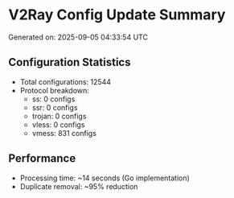 # V2Ray Config Update Summary
Generated on: 2025-09-05 04:33:54 UTC

## Configuration Statistics
- Total configurations: 12544
- Protocol breakdown:
  - ss: 0 configs
  - ssr: 0 configs
  - trojan: 0 configs
  - vless: 0 configs
  - vmess: 831 configs

## Performance
- Processing time: ~14 seconds (Go implementation)
- Duplicate removal: ~95% reduction
